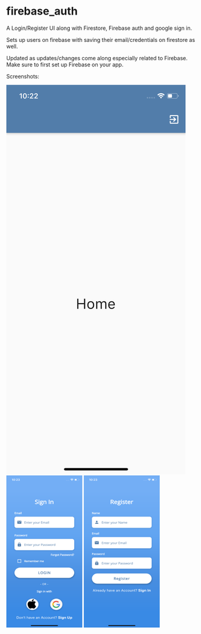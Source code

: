 # firebase_auth



A Login/Register UI along with Firestore, Firebase auth and google sign in.

Sets up users on firebase with saving their email/credentials on firestore as well. 

Updated as updates/changes come along especially related to Firebase. Make sure to first set up Firebase on your app. 

Screenshots:

<img src="https://github.com/shehriyarmalik/LoginUiWithFirebaseAuth/blob/master/screenshots/Home..png?">
<img src="https://github.com/shehriyarmalik/LoginUiWithFirebaseAuth/blob/master/screenshots/Login.png?raw=true" height="400" width="200">
<img src="https://github.com/shehriyarmalik/LoginUiWithFirebaseAuth/blob/master/screenshots/Register.png?raw=true" height="400" width="200">

